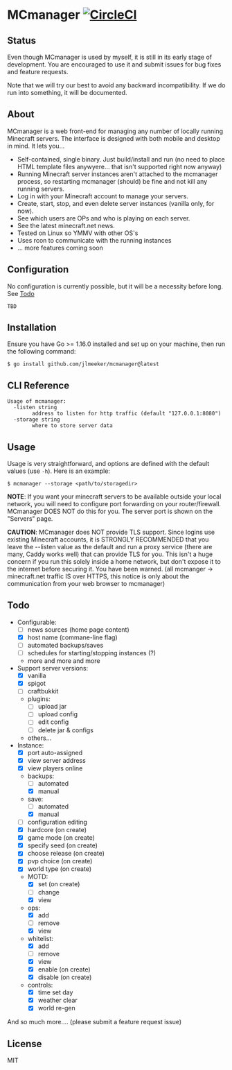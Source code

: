 # MCmanager [![CircleCI](https://circleci.com/gh/jlmeeker/mcmanager.svg?style=svg)](https://circleci.com/gh/jlmeeker/mcmanager)

## Status

Even though MCmanager is used by myself, it is still in its early stage of development.  You are encouraged to use it and submit issues for bug fixes and feature requests.

Note that we will try our best to avoid any backward incompatibility.  If we do run into something, it will be documented.

## About

MCmanager is a web front-end for managing any number of locally running Minecraft servers. The interface is designed with both mobile and desktop in mind. It lets you...

* Self-contained, single binary.  Just build/install and run (no need to place HTML template files anywyere... that isn't supported right now anyway)
* Running Minecraft server instances aren't attached to the mcmanager process, so restarting mcmanager (should) be fine and not kill any running servers.
* Log in with your Minecraft account to manage your servers.
* Create, start, stop, and even delete server instances (vanilla only, for now).
* See which users are OPs and who is playing on each server.
* See the latest minecraft.net news.
* Tested on Linux so YMMV with other OS's
* Uses rcon to communicate with the running instances
* ... more features coming soon

## Configuration

No configuration is currently possible, but it will be a necessity before long.  See [Todo](#todo)

```
TBD
```

## Installation

Ensure you have Go >= 1.16.0 installed and set up on your machine, then run the following command:

```
$ go install github.com/jlmeeker/mcmanager@latest 
```

## CLI Reference

```
Usage of mcmanager:
  -listen string
        address to listen for http traffic (default "127.0.0.1:8080")
  -storage string
        where to store server data
```

## Usage

Usage is very straightforward, and options are defined with the default values (use `-h`). Here is an example:

```
$ mcmanager --storage <path/to/storagedir>
```

**NOTE**: If you want your minecraft servers to be available outside your local network, you will need to configure port forwarding on your router/firewall.  MCmanager DOES NOT do this for you.  The server port is shown on the "Servers" page.

**CAUTION**: MCmanager does NOT provide TLS support.  Since logins use existing Minecraft accounts, it is STRONGLY RECOMMENDED that you leave the --listen value as the default and run a proxy service (there are many, Caddy works well) that can provide TLS for you.  This isn't a huge concern if you run this solely inside a home network, but don't expose it to the internet before securing it.  You have been warned. (all mcmanger -> minecraft.net traffic IS over HTTPS, this notice is only about the communication from your web browser to mcmanager)

## Todo

- Configurable:
  - [ ] news sources (home page content)
  - [x] host name (commane-line flag)
  - [ ] automated backups/saves
  - [ ] schedules for starting/stopping instances (?)
  - more and more and more
- Support server versions:
  - [x] vanilla
  - [x] spigot
  - [ ] craftbukkit
  - plugins:
    - [ ] upload jar
    - [ ] upload config
    - [ ] edit config
    - [ ] delete jar & configs
  - others...
- Instance:
  - [x] port auto-assigned
  - [x] view server address
  - [x] view players online
  - backups:
    - [ ] automated
    - [x] manual
  - save:
    - [ ] automated
    - [x] manual
  - [ ] configuration editing
  - [x] hardcore (on create)
  - [x] game mode (on create)
  - [x] specify seed (on create)
  - [x] choose release (on create)
  - [x] pvp choice (on create)
  - [x] world type (on create)
  - MOTD:
    - [x] set (on create)
    - [ ] change
    - [x] view
  - ops:
    - [x] add
    - [ ] remove
    - [x] view
  - whitelist:
    - [x] add
    - [ ] remove
    - [x] view
    - [x] enable (on create)
    - [x] disable (on create)
  - controls:
    - [x] time set day
    - [x] weather clear
    - [x] world re-gen
    
And so much more.... (please submit a feature request issue)

## License

MIT